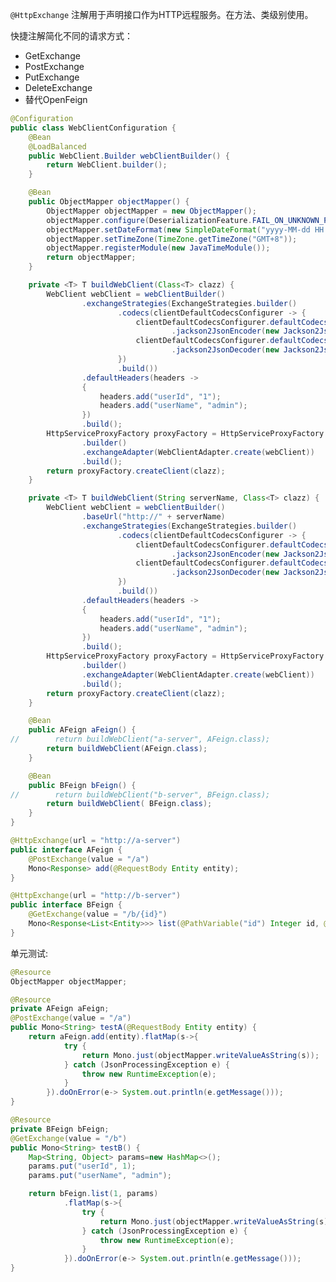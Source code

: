 ```@HttpExchange``` 注解用于声明接口作为HTTP远程服务。在方法、类级别使用。

快捷注解简化不同的请求方式：

- GetExchange
- PostExchange
- PutExchange
- DeleteExchange
- 替代OpenFeign

```java
@Configuration
public class WebClientConfiguration {
    @Bean
    @LoadBalanced
    public WebClient.Builder webClientBuilder() {
        return WebClient.builder();
    }

    @Bean
    public ObjectMapper objectMapper() {
        ObjectMapper objectMapper = new ObjectMapper();
        objectMapper.configure(DeserializationFeature.FAIL_ON_UNKNOWN_PROPERTIES, false);
        objectMapper.setDateFormat(new SimpleDateFormat("yyyy-MM-dd HH:mm:ss"));
        objectMapper.setTimeZone(TimeZone.getTimeZone("GMT+8"));
        objectMapper.registerModule(new JavaTimeModule());
        return objectMapper;
    }

    private <T> T buildWebClient(Class<T> clazz) {
        WebClient webClient = webClientBuilder()
                .exchangeStrategies(ExchangeStrategies.builder()
                        .codecs(clientDefaultCodecsConfigurer -> {
                            clientDefaultCodecsConfigurer.defaultCodecs()
                                    .jackson2JsonEncoder(new Jackson2JsonEncoder(objectMapper(), MediaType.APPLICATION_JSON));
                            clientDefaultCodecsConfigurer.defaultCodecs()
                                    .jackson2JsonDecoder(new Jackson2JsonDecoder(objectMapper(), MediaType.APPLICATION_JSON)); // 自定义Jackson反序列化时对时间的处理
                        })
                        .build())
                .defaultHeaders(headers ->
                {
                    headers.add("userId", "1");
                    headers.add("userName", "admin");
                })
                .build();
        HttpServiceProxyFactory proxyFactory = HttpServiceProxyFactory
                .builder()
                .exchangeAdapter(WebClientAdapter.create(webClient))
                .build();
        return proxyFactory.createClient(clazz);
    }

    private <T> T buildWebClient(String serverName, Class<T> clazz) {
        WebClient webClient = webClientBuilder()
                .baseUrl("http://" + serverName)
                .exchangeStrategies(ExchangeStrategies.builder()
                        .codecs(clientDefaultCodecsConfigurer -> {
                            clientDefaultCodecsConfigurer.defaultCodecs()
                                    .jackson2JsonEncoder(new Jackson2JsonEncoder(objectMapper(), MediaType.APPLICATION_JSON));
                            clientDefaultCodecsConfigurer.defaultCodecs()
                                    .jackson2JsonDecoder(new Jackson2JsonDecoder(objectMapper(), MediaType.APPLICATION_JSON)); // 自定义Jackson反序列化时对时间的处理
                        })
                        .build())
                .defaultHeaders(headers ->
                {
                    headers.add("userId", "1");
                    headers.add("userName", "admin");
                })
                .build();
        HttpServiceProxyFactory proxyFactory = HttpServiceProxyFactory
                .builder()
                .exchangeAdapter(WebClientAdapter.create(webClient))
                .build();
        return proxyFactory.createClient(clazz);
    }

    @Bean
    public AFeign aFeign() {
//        return buildWebClient("a-server", AFeign.class);
        return buildWebClient(AFeign.class);
    }

    @Bean
    public BFeign bFeign() {
//        return buildWebClient("b-server", BFeign.class);
        return buildWebClient( BFeign.class);
    }
}

@HttpExchange(url = "http://a-server")
public interface AFeign {
    @PostExchange(value = "/a")
    Mono<Response> add(@RequestBody Entity entity);
}

@HttpExchange(url = "http://b-server")
public interface BFeign {
    @GetExchange(value = "/b/{id}")
    Mono<Response<List<Entity>>> list(@PathVariable("id") Integer id, @RequestParam Map<String, Object> params);
}
```

单元测试:

```java
@Resource
ObjectMapper objectMapper;

@Resource
private AFeign aFeign;
@PostExchange(value = "/a")
public Mono<String> testA(@RequestBody Entity entity) {
    return aFeign.add(entity).flatMap(s->{
            try {
                return Mono.just(objectMapper.writeValueAsString(s));
            } catch (JsonProcessingException e) {
                throw new RuntimeException(e);
            }
        }).doOnError(e-> System.out.println(e.getMessage()));
}

@Resource
private BFeign bFeign;
@GetExchange(value = "/b")
public Mono<String> testB() {
    Map<String, Object> params=new HashMap<>();
    params.put("userId", 1);
    params.put("userName", "admin");

    return bFeign.list(1, params)
            .flatMap(s->{
                try {
                    return Mono.just(objectMapper.writeValueAsString(s));
                } catch (JsonProcessingException e) {
                    throw new RuntimeException(e);
                }
            }).doOnError(e-> System.out.println(e.getMessage()));
}
```
